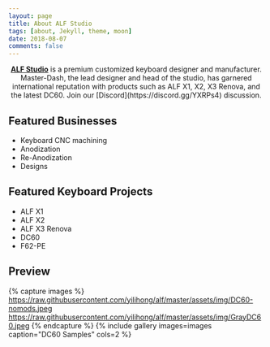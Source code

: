 ```yaml
---
layout: page
title: About ALF Studio
tags: [about, Jekyll, theme, moon]
date: 2018-08-07
comments: false
---
```

    
<center><a href="https://alfstudio.club"><b>ALF Studio</b></a> is a premium customized keyboard designer and manufacturer. Master-Dash, the lead designer and head of the studio, has garnered international reputation with products such as ALF X1, X2, X3 Renova, and the latest DC60. Join our [Discord](https://discord.gg/YXRPs4) discussion.</center>

## Featured Businesses
* Keyboard CNC machining
* Anodization
* Re-Anodization
* Designs

## Featured Keyboard Projects
* ALF X1
* ALF X2
* ALF X3 Renova
* DC60
* F62-PE

## Preview

{% capture images %}
    https://raw.githubusercontent.com/yilihong/alf/master/assets/img/DC60-nomods.jpeg
    https://raw.githubusercontent.com/yilihong/alf/master/assets/img/GrayDC60.jpeg
{% endcapture %}
{% include gallery images=images caption="DC60 Samples" cols=2 %}

